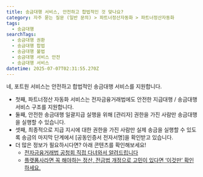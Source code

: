 ```yaml
---
title: 송금대행 서비스, 안전하고 합법적인 것 맞나요?
category: 자주 묻는 질문 (일반 문의) > 파트너정산자동화 > 파트너정산자동화
tags:
  - 송금대행
searchTags:
  - 송금대행 권환
  - 송금대행 합법
  - 송금대행 불법
  - 송금대행 서비스 안전
  - 송금대행 서비스
datetime: 2025-07-07T02:31:55.270Z
---
```


네, 포트원 서비스는 안전하고 합법적인 송금대행 서비스를 지원합니다.

- 첫째, 파트너정산 자동화 서비스는 전자금융거래법에도 안전한 지급대행 / 송금대행 서비스 구조를 지원합니다.
- 둘째, 안전한 송금대행 일괄지급 실행을 위해 \[관리자] 권한을 가진 사람만 송금대행을 실행할 수 있습니다.
- 셋째, 최종적으로 지급 지시에 대한 권한을 가진 사람만 실제 송금을 실행할 수 있도록 송금의 마지막 단계에서 \[공동인증서 전자서명]을 확인받고 있습니다.
- 더 많은 정보가 필요하시다면? 아래 콘텐츠를 확인해보세요!
  - [전자금융거래법 공청회 직접 다녀와서 알려드립니다](https://blog.portone.io/ps_public-hearing/)
  - [플랫폼사라면 꼭 해야하는 정산, 전금법 개정으로 고민이 있다면 ‘이것만’ 확인하세요.](https://blog.portone.io/partner-settlement-lawinfo/)
